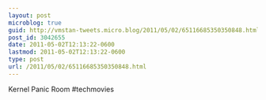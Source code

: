 ```yaml
---
layout: post
microblog: true
guid: http://vmstan-tweets.micro.blog/2011/05/02/65116685350350848.html
post_id: 3042655
date: 2011-05-02T12:13:22-0600
lastmod: 2011-05-02T12:13:22-0600
type: post
url: /2011/05/02/65116685350350848.html
---
```

Kernel Panic Room #techmovies
